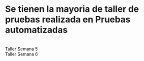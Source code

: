 # Se tienen la mayoria de taller de pruebas realizada en Pruebas automatizadas 
<br>
Taller Semana 5
<br>
Taller Semana 6
